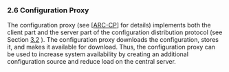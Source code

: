 ### 2.6 Configuration Proxy

The configuration proxy (see \[[ARC-CP](#Ref_ARC-CP)\] for details) implements both the client part and the server part of the configuration distribution protocol (see Section [3.2](#32-protocol-for-downloading-configuration) ). The configuration proxy downloads the configuration, stores it, and makes it available for download. Thus, the configuration proxy can be used to increase system availability by creating an additional configuration source and reduce load on the central server.